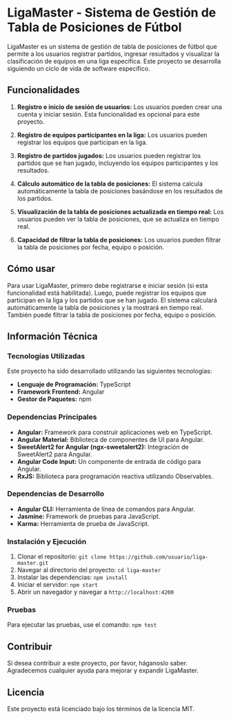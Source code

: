 # LigaMaster - Sistema de Gestión de Tabla de Posiciones de Fútbol

LigaMaster es un sistema de gestión de tabla de posiciones de fútbol que permite a los usuarios registrar partidos, ingresar resultados y visualizar la clasificación de equipos en una liga específica. Este proyecto se desarrolla siguiendo un ciclo de vida de software específico.

## Funcionalidades

1. **Registro e inicio de sesión de usuarios:** Los usuarios pueden crear una cuenta y iniciar sesión. Esta funcionalidad es opcional para este proyecto.

2. **Registro de equipos participantes en la liga:** Los usuarios pueden registrar los equipos que participan en la liga.

3. **Registro de partidos jugados:** Los usuarios pueden registrar los partidos que se han jugado, incluyendo los equipos participantes y los resultados.

4. **Cálculo automático de la tabla de posiciones:** El sistema calcula automáticamente la tabla de posiciones basándose en los resultados de los partidos.

5. **Visualización de la tabla de posiciones actualizada en tiempo real:** Los usuarios pueden ver la tabla de posiciones, que se actualiza en tiempo real.

6. **Capacidad de filtrar la tabla de posiciones:** Los usuarios pueden filtrar la tabla de posiciones por fecha, equipo o posición.

## Cómo usar

Para usar LigaMaster, primero debe registrarse e iniciar sesión (si esta funcionalidad está habilitada). Luego, puede registrar los equipos que participan en la liga y los partidos que se han jugado. El sistema calculará automáticamente la tabla de posiciones y la mostrará en tiempo real. También puede filtrar la tabla de posiciones por fecha, equipo o posición.

## Información Técnica

### Tecnologías Utilizadas

Este proyecto ha sido desarrollado utilizando las siguientes tecnologías:

- **Lenguaje de Programación:** TypeScript
- **Framework Frontend:** Angular
- **Gestor de Paquetes:** npm

### Dependencias Principales

- **Angular:** Framework para construir aplicaciones web en TypeScript.
- **Angular Material:** Biblioteca de componentes de UI para Angular.
- **SweetAlert2 for Angular (ngx-sweetalert2):** Integración de SweetAlert2 para Angular.
- **Angular Code Input:** Un componente de entrada de código para Angular.
- **RxJS:** Biblioteca para programación reactiva utilizando Observables.

### Dependencias de Desarrollo

- **Angular CLI:** Herramienta de línea de comandos para Angular.
- **Jasmine:** Framework de pruebas para JavaScript.
- **Karma:** Herramienta de prueba de JavaScript.

### Instalación y Ejecución

1. Clonar el repositorio: `git clone https://github.com/usuario/liga-master.git`
2. Navegar al directorio del proyecto: `cd liga-master`
3. Instalar las dependencias: `npm install`
4. Iniciar el servidor: `npm start`
5. Abrir un navegador y navegar a `http://localhost:4200`

### Pruebas

Para ejecutar las pruebas, use el comando: `npm test`

## Contribuir

Si desea contribuir a este proyecto, por favor, háganoslo saber. Agradecemos cualquier ayuda para mejorar y expandir LigaMaster.

## Licencia

Este proyecto está licenciado bajo los términos de la licencia MIT.
